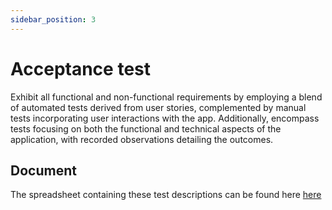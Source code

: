 ```yaml
---
sidebar_position: 3
---
```

# Acceptance test

Exhibit all functional and non-functional requirements by employing a blend of automated tests derived from user stories, complemented by manual tests incorporating user interactions with the app. Additionally, encompass tests focusing on both the functional and technical aspects of the application, with recorded observations detailing the outcomes.


## Document

The spreadsheet containing these test descriptions can be found here
[here](https://docs.google.com/spreadsheets/d/1EzIZuYwrIE0tyx5uXEQ5q_BF-SC_QG-ch4c8DSQz-CM/edit?usp=sharing)
